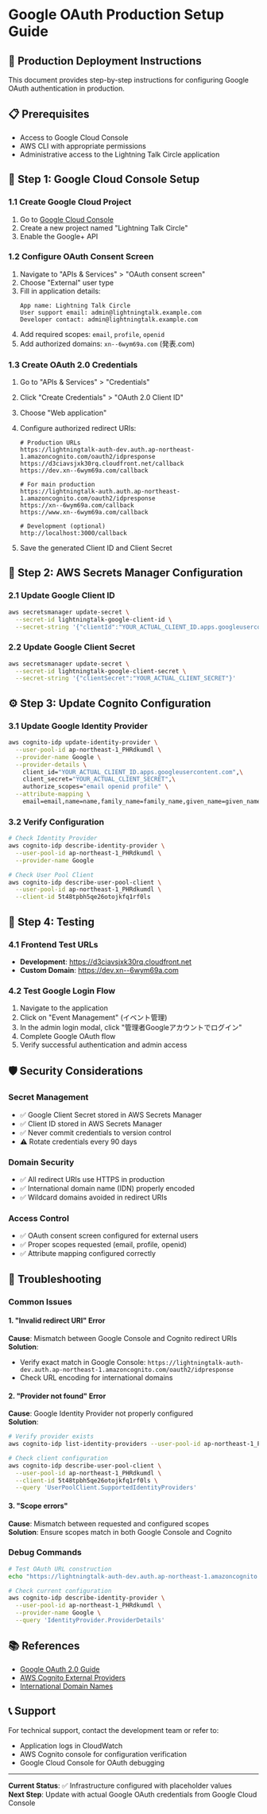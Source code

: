 # Google OAuth Production Setup Guide

## 🚀 Production Deployment Instructions

This document provides step-by-step instructions for configuring Google OAuth
authentication in production.

## 📋 Prerequisites

- Access to Google Cloud Console
- AWS CLI with appropriate permissions
- Administrative access to the Lightning Talk Circle application

## 🔧 Step 1: Google Cloud Console Setup

### 1.1 Create Google Cloud Project

1. Go to [Google Cloud Console](https://console.cloud.google.com/)
2. Create a new project named "Lightning Talk Circle"
3. Enable the Google+ API

### 1.2 Configure OAuth Consent Screen

1. Navigate to "APIs & Services" > "OAuth consent screen"
2. Choose "External" user type
3. Fill in application details:
   ```
   App name: Lightning Talk Circle
   User support email: admin@lightningtalk.example.com
   Developer contact: admin@lightningtalk.example.com
   ```
4. Add required scopes: `email`, `profile`, `openid`
5. Add authorized domains: `xn--6wym69a.com` (発表.com)

### 1.3 Create OAuth 2.0 Credentials

1. Go to "APIs & Services" > "Credentials"
2. Click "Create Credentials" > "OAuth 2.0 Client ID"
3. Choose "Web application"
4. Configure authorized redirect URIs:

   ```
   # Production URLs
   https://lightningtalk-auth-dev.auth.ap-northeast-1.amazoncognito.com/oauth2/idpresponse
   https://d3ciavsjxk30rq.cloudfront.net/callback
   https://dev.xn--6wym69a.com/callback

   # For main production
   https://lightningtalk-auth.auth.ap-northeast-1.amazoncognito.com/oauth2/idpresponse
   https://xn--6wym69a.com/callback
   https://www.xn--6wym69a.com/callback

   # Development (optional)
   http://localhost:3000/callback
   ```

5. Save the generated Client ID and Client Secret

## 🔐 Step 2: AWS Secrets Manager Configuration

### 2.1 Update Google Client ID

```bash
aws secretsmanager update-secret \
  --secret-id lightningtalk-google-client-id \
  --secret-string '{"clientId":"YOUR_ACTUAL_CLIENT_ID.apps.googleusercontent.com"}'
```

### 2.2 Update Google Client Secret

```bash
aws secretsmanager update-secret \
  --secret-id lightningtalk-google-client-secret \
  --secret-string '{"clientSecret":"YOUR_ACTUAL_CLIENT_SECRET"}'
```

## ⚙️ Step 3: Update Cognito Configuration

### 3.1 Update Google Identity Provider

```bash
aws cognito-idp update-identity-provider \
  --user-pool-id ap-northeast-1_PHRdkumdl \
  --provider-name Google \
  --provider-details \
    client_id="YOUR_ACTUAL_CLIENT_ID.apps.googleusercontent.com",\
    client_secret="YOUR_ACTUAL_CLIENT_SECRET",\
    authorize_scopes="email openid profile" \
  --attribute-mapping \
    email=email,name=name,family_name=family_name,given_name=given_name,picture=picture
```

### 3.2 Verify Configuration

```bash
# Check Identity Provider
aws cognito-idp describe-identity-provider \
  --user-pool-id ap-northeast-1_PHRdkumdl \
  --provider-name Google

# Check User Pool Client
aws cognito-idp describe-user-pool-client \
  --user-pool-id ap-northeast-1_PHRdkumdl \
  --client-id 5t48tpbh5qe26otojkfq1rf0ls
```

## 🧪 Step 4: Testing

### 4.1 Frontend Test URLs

- **Development**: https://d3ciavsjxk30rq.cloudfront.net
- **Custom Domain**: https://dev.xn--6wym69a.com

### 4.2 Test Google Login Flow

1. Navigate to the application
2. Click on "Event Management" (イベント管理)
3. In the admin login modal, click "管理者Googleアカウントでログイン"
4. Complete Google OAuth flow
5. Verify successful authentication and admin access

## 🛡️ Security Considerations

### Secret Management

- ✅ Google Client Secret stored in AWS Secrets Manager
- ✅ Client ID stored in AWS Secrets Manager
- ✅ Never commit credentials to version control
- ⚠️ Rotate credentials every 90 days

### Domain Security

- ✅ All redirect URIs use HTTPS in production
- ✅ International domain name (IDN) properly encoded
- ✅ Wildcard domains avoided in redirect URIs

### Access Control

- ✅ OAuth consent screen configured for external users
- ✅ Proper scopes requested (email, profile, openid)
- ✅ Attribute mapping configured correctly

## 🐛 Troubleshooting

### Common Issues

#### 1. "Invalid redirect URI" Error

**Cause**: Mismatch between Google Console and Cognito redirect URIs  
**Solution**:

- Verify exact match in Google Console:
  `https://lightningtalk-auth-dev.auth.ap-northeast-1.amazoncognito.com/oauth2/idpresponse`
- Check URL encoding for international domains

#### 2. "Provider not found" Error

**Cause**: Google Identity Provider not properly configured  
**Solution**:

```bash
# Verify provider exists
aws cognito-idp list-identity-providers --user-pool-id ap-northeast-1_PHRdkumdl

# Check client configuration
aws cognito-idp describe-user-pool-client \
  --user-pool-id ap-northeast-1_PHRdkumdl \
  --client-id 5t48tpbh5qe26otojkfq1rf0ls \
  --query 'UserPoolClient.SupportedIdentityProviders'
```

#### 3. "Scope errors"

**Cause**: Mismatch between requested and configured scopes  
**Solution**: Ensure scopes match in both Google Console and Cognito

### Debug Commands

```bash
# Test OAuth URL construction
echo "https://lightningtalk-auth-dev.auth.ap-northeast-1.amazoncognito.com/oauth2/authorize?client_id=5t48tpbh5qe26otojkfq1rf0ls&response_type=code&scope=email+openid+profile&redirect_uri=https%3A%2F%2Fd3ciavsjxk30rq.cloudfront.net%2Fcallback&identity_provider=Google"

# Check current configuration
aws cognito-idp describe-identity-provider \
  --user-pool-id ap-northeast-1_PHRdkumdl \
  --provider-name Google \
  --query 'IdentityProvider.ProviderDetails'
```

## 📚 References

- [Google OAuth 2.0 Guide](https://developers.google.com/identity/protocols/oauth2)
- [AWS Cognito External Providers](https://docs.aws.amazon.com/cognito/latest/developerguide/external-identity-providers.html)
- [International Domain Names](https://en.wikipedia.org/wiki/Internationalized_domain_name)

## 📞 Support

For technical support, contact the development team or refer to:

- Application logs in CloudWatch
- AWS Cognito console for configuration verification
- Google Cloud Console for OAuth debugging

---

**Current Status**: ✅ Infrastructure configured with placeholder values  
**Next Step**: Update with actual Google OAuth credentials from Google Cloud
Console
